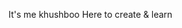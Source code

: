 It's me khushboo
Here to create & learn 

<!---
kxshhh/kxshhh is a ✨ special ✨ repository because its `README.md` (this file) appears on your GitHub profile.
You can click the Preview link to take a look at your changes.
--->
